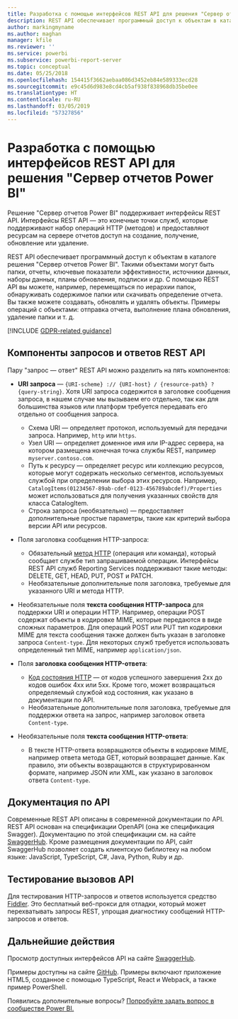 ```yaml
---
title: Разработка с помощью интерфейсов REST API для решения "Сервер отчетов Power BI"
description: REST API обеспечивает программный доступ к объектам в каталоге решения "Сервер отчетов Power BI".
author: markingmyname
ms.author: maghan
manager: kfile
ms.reviewer: ''
ms.service: powerbi
ms.subservice: powerbi-report-server
ms.topic: conceptual
ms.date: 05/25/2018
ms.openlocfilehash: 154415f3662aebaa086d3452eb84e589333ecd28
ms.sourcegitcommit: e9c45d6d983e8cd4cb5af938f838968db35be0ee
ms.translationtype: HT
ms.contentlocale: ru-RU
ms.lasthandoff: 03/05/2019
ms.locfileid: "57327856"
---
```

# <a name="develop-with-the-rest-apis-for-power-bi-report-server"></a>Разработка с помощью интерфейсов REST API для решения "Сервер отчетов Power BI"

Решение "Сервер отчетов Power BI" поддерживает интерфейсы REST API. Интерфейсы REST API — это конечные точки служб, которые поддерживают набор операций HTTP (методов) и предоставляют ресурсам на сервере отчетов доступ на создание, получение, обновление или удаление.

REST API обеспечивает программный доступ к объектам в каталоге решения "Сервер отчетов Power BI". Такими объектами могут быть папки, отчеты, ключевые показатели эффективности, источники данных, наборы данных, планы обновления, подписки и др. С помощью REST API вы можете, например, перемещаться по иерархии папок, обнаруживать содержимое папки или скачивать определение отчета. Вы также можете создавать, обновлять и удалять объекты. Примеры операций с объектами: отправка отчета, выполнение плана обновления, удаление папки и т. д.

[!INCLUDE [GDPR-related guidance](../includes/gdpr-hybrid-note.md)]

## <a name="components-of-a-rest-api-requestresponse"></a>Компоненты запросов и ответов REST API

Пару "запрос — ответ" REST API можно разделить на пять компонентов:

* **URI запроса** — `{URI-scheme} :// {URI-host} / {resource-path} ? {query-string}`. Хотя URI запроса содержится в заголовке сообщения запроса, в нашем случае мы вызываем его отдельно, так как для большинства языков или платформ требуется передавать его отдельно от сообщения запроса.
  
  * Схема URI — определяет протокол, используемый для передачи запроса. Например, `http` или `https`.
  * Узел URI — определяет доменное имя или IP-адрес сервера, на котором размещена конечная точка службы REST, например `myserver.contoso.com`.
  * Путь к ресурсу — определяет ресурс или коллекцию ресурсов, которые могут содержать несколько сегментов, используемых службой при определении выбора этих ресурсов. Например, `CatalogItems(01234567-89ab-cdef-0123-456789abcdef)/Properties` может использоваться для получения указанных свойств для класса CatalogItem.
  * Строка запроса (необязательно) — предоставляет дополнительные простые параметры, такие как критерий выбора версии API или ресурсов.
* Поля заголовка сообщения HTTP-запроса:
  
  * Обязательный [метод HTTP](https://www.w3.org/Protocols/rfc2616/rfc2616-sec9.html) (операция или команда), который сообщает службе тип запрашиваемой операции. Интерфейсы REST API служб Reporting Services поддерживают такие методы: DELETE, GET, HEAD, PUT, POST и PATCH.
  * Необязательные дополнительные поля заголовка, требуемые для указанного URI и метода HTTP.
* Необязательные поля **текста сообщения HTTP-запроса** для поддержки URI и операции HTTP. Например, операции POST содержат объекты в кодировке MIME, которые передаются в виде сложных параметров. Для операций POST или PUT тип кодировки MIME для текста сообщения также должен быть указан в заголовке запроса `Content-type`. Для некоторых служб требуется использовать определенный тип MIME, например `application/json`.
* Поля **заголовка сообщения HTTP-ответа**:
  
  * [Код состояния HTTP](http://www.w3.org/Protocols/HTTP/HTRESP.html) — от кодов успешного завершения 2xx до кодов ошибок 4xx или 5xx. Кроме того, может возвращаться определяемый службой код состояния, как указано в документации по API.
  * Необязательные дополнительные поля заголовка, требуемые для поддержки ответа на запрос, например заголовок ответа `Content-type`.
* Необязательные поля **текста сообщения HTTP-ответа**:
  
  * В тексте HTTP-ответа возвращаются объекты в кодировке MIME, например ответа метода GET, который возвращает данные. Как правило, эти объекты возвращаются в структурированном формате, например JSON или XML, как указано в заголовок ответа `Content-type`.

## <a name="api-documentation"></a>Документация по API

Современные REST API описаны в современной документации по API. REST API основан на спецификации OpenAPI (она же спецификация Swagger). Документацию по этой спецификации см. на сайте [SwaggerHub](https://app.swaggerhub.com/apis/microsoft-rs/PBIRS/2.0). Кроме размещения документации по API, сайт SwaggerHub позволяет создать клиентскую библиотеку на любом языке: JavaScript, TypeScript, C#, Java, Python, Ruby и др.

## <a name="testing-api-calls"></a>Тестирование вызовов API

Для тестирования HTTP-запросов и ответов используется средство [Fiddler](http://www.telerik.com/fiddler). Это бесплатный веб-прокси для отладки, который может перехватывать запросы REST, упрощая диагностику сообщений HTTP-запросов и ответов.

## <a name="next-steps"></a>Дальнейшие действия

Просмотр доступных интерфейсов API на сайте [SwaggerHub](https://app.swaggerhub.com/apis/microsoft-rs/PBIRS/2.0).

Примеры доступны на сайте [GitHub](https://github.com/Microsoft/Reporting-Services). Примеры включают приложение HTML5, созданное с помощью TypeScript, React и Webpack, а также пример PowerShell.

Появились дополнительные вопросы? [Попробуйте задать вопрос в сообществе Power BI.](https://community.powerbi.com/)